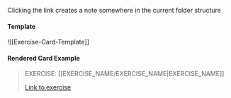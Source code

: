 
Clicking the link creates a note somewhere in the current folder structure

#### Template
![[Exercise-Card-Template]]

#### Rendered Card Example

> EXERCISE:
> [[EXERCISE_NAME/EXERCISE_NAME|EXERCISE_NAME]]
> 
> [Link to exercise](LINK_HERE)

